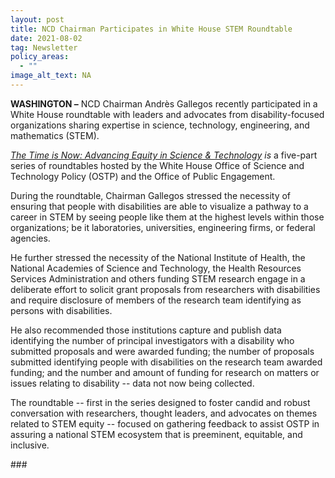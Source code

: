 ```yaml
---
layout: post
title: NCD Chairman Participates in White House STEM Roundtable
date: 2021-08-02
tag: Newsletter
policy_areas:
  - ""
image_alt_text: NA
---
```

**WASHINGTON –** NCD Chairman Andrès Gallegos recently participated in a White House roundtable with leaders and advocates from disability-focused organizations sharing expertise in science, technology, engineering, and mathematics (STEM). 

*[The Time is Now: Advancing Equity in Science & Technology](https://www.whitehouse.gov/ostp/news-updates/2021/07/30/readout-of-the-time-is-now-advancing-equity-in-science-and-technology-disability-pride-month-roundtable/) is* a five-part series of roundtables hosted by the White House Office of Science and Technology Policy (OSTP) and the Office of Public Engagement.  

During the roundtable, Chairman Gallegos stressed the necessity of ensuring that people with disabilities are able to visualize a pathway to a career in STEM by seeing people like them at the highest levels within those organizations; be it laboratories, universities, engineering firms, or federal agencies.  

He further stressed the necessity of the National Institute of Health, the National Academies of Science and Technology, the Health Resources Services Administration and others funding STEM research engage in a deliberate effort to solicit grant proposals from researchers with disabilities and require disclosure of members of the research team identifying as persons with disabilities.  

He also recommended those institutions capture and publish data identifying the number of principal investigators with a disability who submitted proposals and were awarded funding; the number of proposals submitted identifying people with disabilities on the research team awarded funding; and the number and amount of funding for research on matters or issues relating to disability -- data not now being collected. 

The roundtable -- first in the series designed to foster candid and robust conversation with researchers, thought leaders, and advocates on themes related to STEM equity -- focused on gathering feedback to assist OSTP in assuring a national STEM ecosystem that is preeminent, equitable, and inclusive. 



\###
